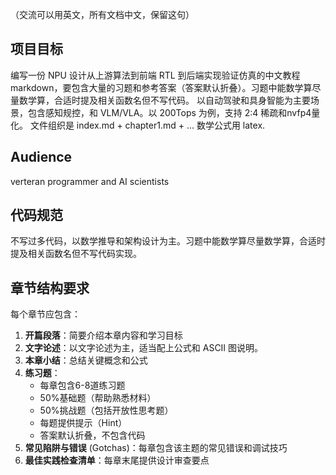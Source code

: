 （交流可以用英文，所有文档中文，保留这句）

## 项目目标
编写一份 NPU 设计从上游算法到前端 RTL 到后端实现验证仿真的中文教程markdown，要包含大量的习题和参考答案（答案默认折叠）。习题中能数学算尽量数学算，合适时提及相关函数名但不写代码。
以自动驾驶和具身智能为主要场景，包含感知规控，和 VLM/VLA。以 200Tops 为例，支持 2:4 稀疏和nvfp4量化。
文件组织是 index.md + chapter1.md + ...
数学公式用 latex.

## Audience
verteran programmer and AI scientists

## 代码规范
不写过多代码，以数学推导和架构设计为主。习题中能数学算尽量数学算，合适时提及相关函数名但不写代码实现。

## 章节结构要求
每个章节应包含：
1. **开篇段落**：简要介绍本章内容和学习目标
2. **文字论述**：以文字论述为主，适当配上公式和 ASCII 图说明。
3. **本章小结**：总结关键概念和公式
4. **练习题**：
   - 每章包含6-8道练习题
   - 50%基础题（帮助熟悉材料）
   - 50%挑战题（包括开放性思考题）
   - 每题提供提示（Hint）
   - 答案默认折叠，不包含代码
5. **常见陷阱与错误** (Gotchas)：每章包含该主题的常见错误和调试技巧
6. **最佳实践检查清单**：每章末尾提供设计审查要点
